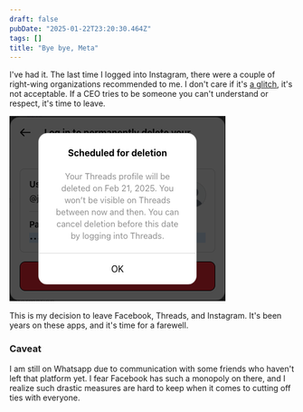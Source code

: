 ```yaml
---
draft: false
pubDate: "2025-01-22T23:20:30.464Z"
tags: []
title: "Bye bye, Meta"
---
```


I've had it. The last time I logged into Instagram, there were a couple of right-wing organizations recommended to me. I don't care if it's [a glitch](https://www.bbc.com/news/articles/c4g32yxpdz0o), it's not acceptable. If a CEO tries to be someone you can't understand or respect, it's time to leave.

![A Farewell to most Meta products](../../images/meta-bye.png)

This is my decision to leave Facebook, Threads, and Instagram. It's been years on these apps, and it's time for a farewell.

### Caveat

I am still on Whatsapp due to communication with some friends who haven't left that platform yet. I fear Facebook has such a monopoly on there, and I realize such drastic measures are hard to keep when it comes to cutting off ties with everyone.
